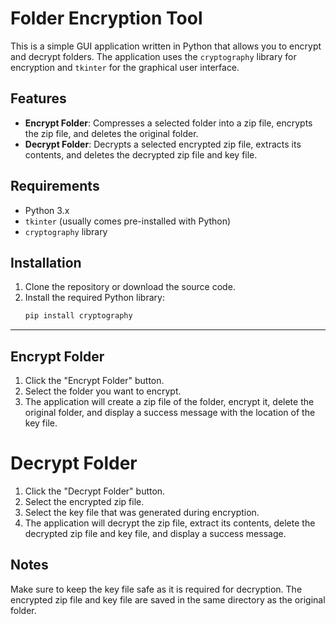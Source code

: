 # Folder Encryption Tool

This is a simple GUI application written in Python that allows you to encrypt and decrypt folders. The application uses the `cryptography` library for encryption and `tkinter` for the graphical user interface.

## Features

- **Encrypt Folder**: Compresses a selected folder into a zip file, encrypts the zip file, and deletes the original folder.
- **Decrypt Folder**: Decrypts a selected encrypted zip file, extracts its contents, and deletes the decrypted zip file and key file.

## Requirements

- Python 3.x
- `tkinter` (usually comes pre-installed with Python)
- `cryptography` library

## Installation

1. Clone the repository or download the source code.
2. Install the required Python library:
   ```bash
   pip install cryptography
---
## Encrypt Folder

1. Click the "Encrypt Folder" button.
2. Select the folder you want to encrypt.
3. The application will create a zip file of the folder, encrypt it, delete the original folder, and display a success message with the location of the key file.

# Decrypt Folder

1. Click the "Decrypt Folder" button.
2. Select the encrypted zip file.
3. Select the key file that was generated during encryption.
4. The application will decrypt the zip file, extract its contents, delete the decrypted zip file and key file, and display a success message.

## Notes
Make sure to keep the key file safe as it is required for decryption.
The encrypted zip file and key file are saved in the same directory as the original folder.
